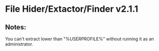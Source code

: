 # File Hider/Extactor/Finder v2.1.1

## Notes:
You can't extract lower than "%USERPROFILE%" without running it as an administrator.
